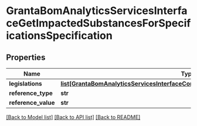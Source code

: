 # GrantaBomAnalyticsServicesInterfaceGetImpactedSubstancesForSpecificationsSpecification

## Properties
Name | Type | Description | Notes
------------ | ------------- | ------------- | -------------
**legislations** | [**list[GrantaBomAnalyticsServicesInterfaceCommonLegislationWithImpactedSubstances]**](GrantaBomAnalyticsServicesInterfaceCommonLegislationWithImpactedSubstances.md) |  | [optional] 
**reference_type** | **str** |  | [optional] 
**reference_value** | **str** |  | [optional] 

[[Back to Model list]](../README.md#documentation-for-models) [[Back to API list]](../README.md#documentation-for-api-endpoints) [[Back to README]](../README.md)

